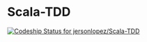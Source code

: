 # Scala-TDD

[ ![Codeship Status for jersonlopez/Scala-TDD](https://app.codeship.com/projects/b91704f0-3831-0136-9805-32caa2008de1/status?branch=master)](https://app.codeship.com/projects/289796)